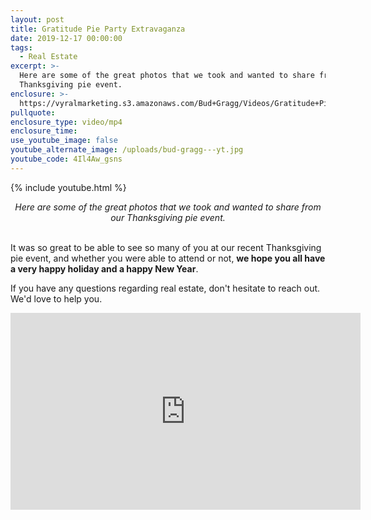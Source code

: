 ```yaml
---
layout: post
title: Gratitude Pie Party Extravaganza
date: 2019-12-17 00:00:00
tags:
  - Real Estate
excerpt: >-
  Here are some of the great photos that we took and wanted to share from our
  Thanksgiving pie event.
enclosure: >-
  https://vyralmarketing.s3.amazonaws.com/Bud+Gragg/Videos/Gratitude+Pie+Party+Extravaganza.mp4
pullquote:
enclosure_type: video/mp4
enclosure_time:
use_youtube_image: false
youtube_alternate_image: /uploads/bud-gragg---yt.jpg
youtube_code: 4Il4Aw_gsns
---
```


{% include youtube.html %}

<center><em>Here are some of the great photos that we took and wanted to share from our Thanksgiving pie event.</em></center>

<br>It was so great to be able to see so many of you at our recent Thanksgiving pie event, and whether you were able to attend or not, **we hope you all have a very happy holiday and a happy New Year**.

If you have any questions regarding real estate, don't hesitate to reach out. We'd love to help you.

<center><iframe width="560" height="315" src="https://www.youtube.com/embed/lBF-_9lZOxQ" frameborder="0" allow="accelerometer; autoplay; encrypted-media; gyroscope; picture-in-picture" allowfullscreen=""></iframe></center>